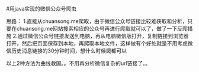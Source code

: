 ﻿#用java实现的微信公众号爬虫

思路：
1.直接从chuansong.me爬取，由于微信公众号链接比较难获取和分析，只要在chuansong.me网站搜索相应的公众号再进行爬取就可以了，做了一下反爬措施
2.通过微信公众号链接发送到电脑，再从电脑微信版打开，复制链接到浏览器打开，然后把页面保存到本地，再爬取本地文件，这样做有个好处就是不用考虑微信历史消息链接的30分钟时间，想什么时候爬都可以

以上2种方法为曲线救国。。不用再分析微信复杂的url链接了。。